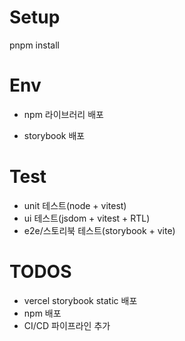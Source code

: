 # Setup

pnpm install

# Env

- npm 라이브러리 배포

- storybook 배포

# Test

- unit 테스트(node + vitest)
- ui 테스트(jsdom + vitest + RTL)
- e2e/스토리북 테스트(storybook + vite)

# TODOS

- vercel storybook static 배포
- npm 배포
- CI/CD 파이프라인 추가
